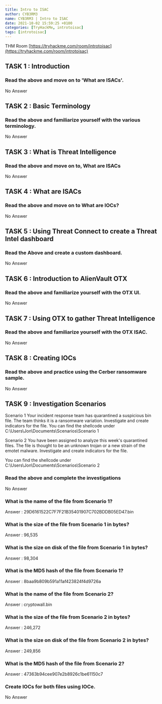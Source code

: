 ```yaml
---
title: Intro to ISAC  
author: CYB3RM3
name: CYB3RM3 | Intro to ISAC  
date: 2021-10-02 15:59:25 +0100
categories: [TryHackMe, introtoisac]
tags: [introtoisac]
---
```


THM Room [https://tryhackme.com/room/introtoisac](https://tryhackme.com/room/introtoisac)


## TASK 1 : Introduction 
### Read the above and move on to 'What are ISACs'. 
No Answer

## TASK 2 : Basic Terminology
### Read the above and familiarize yourself with the various terminology. 
No Answer

## TASK 3 : What is Threat Intelligence 
### Read the above and move on to, What are ISACs 
No Answer

## TASK 4 : What are ISACs
### Read the above and move on to What are IOCs?
No Answer

## TASK 5 : Using Threat Connect to create a Threat Intel dashboard 
### Read the Above and create a custom dashboard. 
No Answer

## TASK 6 : Introduction to AlienVault OTX
### Read the above and familiarize yourself with the OTX UI.
No Answer

## TASK 7 : Using OTX to gather Threat Intelligence
### Read the above and familiarize yourself with the OTX ISAC. 
No Answer 

## TASK 8 : Creating IOCs
### Read the above and practice using the Cerber ransomware sample.
No Answer

## TASK 9 : Investigation Scenarios
Scenario 1
Your incident response team has quarantined a suspicious bin file. The team thinks it is a ransomware variation. Investigate and create indicators for the file.
You can find the shellcode under C:\Users\Jon\Documents\Scenarios\Scenario 1

Scenario 2
You have been assigned to analyze this week's quarantined files. The file is thought to be an unknown trojan or a new strain of the emotet malware. Investigate and create indicators for the file.

You can find the shellcode under C:\Users\Jon\Documents\Scenarios\Scenario 2

### Read the above and complete the investigations 
No Answer

### What is the name of the file from Scenario 1?
Answer : 29D6161522C7F7F21B35401907C702BDDB05ED47.bin

### What is the size of the file from Scenario 1 in bytes?
Answer : 96,535

### What is the size on disk of the file from Scenario 1 in bytes?
Answer : 98,304

### What is the MD5 hash of the file from Scenario 1?
Answer : 8baa9b809b591a11af423824f4d9726a

### What is the name of the file from Scenario 2?
Answer : cryptowall.bin

### What is the size of the file from Scenario 2 in bytes?
Answer : 246,272

### What is the size on disk of the file from Scenario 2 in bytes?
Answer : 249,856

### What is the MD5 hash of the file from Scenario 2?
Answer : 47363b94cee907e2b8926c1be61150c7

### Create IOCs for both files using IOCe.
No Answer